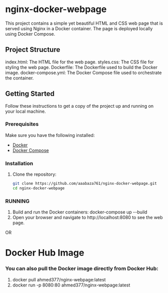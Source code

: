 # nginx-docker-webpage


This project contains a simple yet beautiful HTML and CSS web page that is served using Nginx in a Docker container. The page is deployed locally using Docker Compose.

## Project Structure
 
  index.html: The HTML file for the web page.
  styles.css: The CSS file for styling the web page.
  Dockerfile: The Dockerfile used to build the Docker image.
  docker-compose.yml: The Docker Compose file used to orchestrate the container.

## Getting Started

Follow these instructions to get a copy of the project up and running on your local machine.

### Prerequisites

Make sure you have the following installed:
- [Docker](https://docs.docker.com/get-docker/)
- [Docker Compose](https://docs.docker.com/compose/install/)

### Installation

1. Clone the repository:
   ```bash
   git clone https://github.com/aaabaza761/nginx-docker-webpage.git
   cd nginx-docker-webpage
### RUNNING 
1. Build and run the Docker containers:
    docker-compose up --build
2. Open your browser and navigate to http://localhost:8080 to see the web page.

OR
# Docker Hub Image
### You can also pull the Docker image directly from Docker Hub:
  1. docker pull ahmed377/nginx-webpage:latest
  2. docker run -p 8080:80 ahmed377/nginx-webpage:latest

